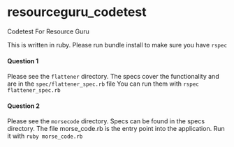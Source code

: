 # resourceguru_codetest
Codetest For Resource Guru

This is written in ruby. Please run bundle install to make sure you have `rspec`

#### Question 1

Please see the `flattener` directory.
The specs cover the functionality and are in the `spec/flattener_spec.rb` file
You can run them with `rspec flattener_spec.rb`

#### Question 2

Please see the `morsecode` directory.
Specs can be found in the specs directory. 
The file morse_code.rb is the entry point into the application.
Run it with `ruby morse_code.rb`

